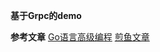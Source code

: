**基于Grpc的demo**

**参考文章**
[Go语言高级编程](https://chai2010.gitbooks.io/advanced-go-programming-book/ "chai2010")
[煎鱼文章](https://book.eddycjy.com/golang/ "")
